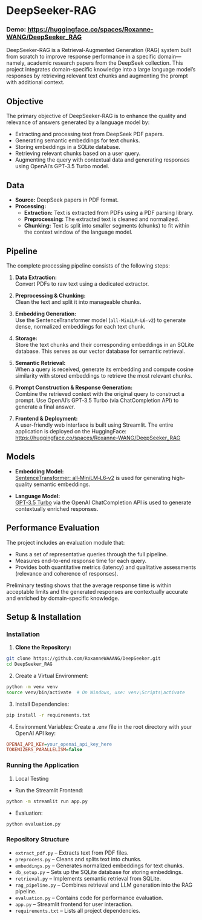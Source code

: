 # DeepSeeker-RAG

### Demo: https://huggingface.co/spaces/Roxanne-WANG/DeepSeeker_RAG

DeepSeeker-RAG is a Retrieval-Augmented Generation (RAG) system built from scratch to improve response performance in a specific domain—namely, academic research papers from the DeepSeek collection. This project integrates domain-specific knowledge into a large language model’s responses by retrieving relevant text chunks and augmenting the prompt with additional context.

## Objective

The primary objective of DeepSeeker-RAG is to enhance the quality and relevance of answers generated by a language model by:
- Extracting and processing text from DeepSeek PDF papers.
- Generating semantic embeddings for text chunks.
- Storing embeddings in a SQLite database.
- Retrieving relevant chunks based on a user query.
- Augmenting the query with contextual data and generating responses using OpenAI’s GPT‑3.5 Turbo model.

## Data

- **Source:** DeepSeek papers in PDF format.
- **Processing:**  
  - **Extraction:** Text is extracted from PDFs using a PDF parsing library.
  - **Preprocessing:** The extracted text is cleaned and normalized.
  - **Chunking:** Text is split into smaller segments (chunks) to fit within the context window of the language model.

## Pipeline

The complete processing pipeline consists of the following steps:

1. **Data Extraction:**  
   Convert PDFs to raw text using a dedicated extractor.

2. **Preprocessing & Chunking:**  
   Clean the text and split it into manageable chunks.

3. **Embedding Generation:**  
   Use the SentenceTransformer model (`all-MiniLM-L6-v2`) to generate dense, normalized embeddings for each text chunk.

4. **Storage:**  
   Store the text chunks and their corresponding embeddings in an SQLite database. This serves as our vector database for semantic retrieval.

5. **Semantic Retrieval:**  
   When a query is received, generate its embedding and compute cosine similarity with stored embeddings to retrieve the most relevant chunks.

6. **Prompt Construction & Response Generation:**  
   Combine the retrieved context with the original query to construct a prompt. Use OpenAI’s GPT‑3.5 Turbo (via ChatCompletion API) to generate a final answer.

7. **Frontend & Deployment:**  
   A user-friendly web interface is built using Streamlit. The entire application is deployed on the HuggingFace: https://huggingface.co/spaces/Roxanne-WANG/DeepSeeker_RAG

## Models

- **Embedding Model:**  
  [SentenceTransformer: all‑MiniLM‑L6‑v2](https://www.sbert.net/) is used for generating high-quality semantic embeddings.

- **Language Model:**  
  [GPT‑3.5 Turbo](https://openai.com/api/) via the OpenAI ChatCompletion API is used to generate contextually enriched responses.

## Performance Evaluation

The project includes an evaluation module that:
- Runs a set of representative queries through the full pipeline.
- Measures end-to-end response time for each query.
- Provides both quantitative metrics (latency) and qualitative assessments (relevance and coherence of responses).

Preliminary testing shows that the average response time is within acceptable limits and the generated responses are contextually accurate and enriched by domain-specific knowledge.

## Setup & Installation

### Installation

1. **Clone the Repository:**

```bash
git clone https://github.com/RoxanneWAAANG/DeepSeeker.git
cd DeepSeeker_RAG
```

2. Create a Virtual Environment:

```bash
python -m venv venv
source venv/bin/activate  # On Windows, use: venv\Scripts\activate
```

3. Install Dependencies:

```bash
pip install -r requirements.txt
```

4. Environment Variables: Create a .env file in the root directory with your OpenAI API key:

```ini
OPENAI_API_KEY=your_openai_api_key_here
TOKENIZERS_PARALLELISM=false
```

### Running the Application
1. Local Testing
- Run the Streamlit Frontend:

```bash
python -m streamlit run app.py
```

- Evaluation:

```bash
python evaluation.py
```

### Repository Structure
- `extract_pdf.py` – Extracts text from PDF files.
- `preprocess.py` – Cleans and splits text into chunks.
- `embeddings.py` – Generates normalized embeddings for text chunks.
- `db_setup.py` – Sets up the SQLite database for storing embeddings.
- `retrieval.py` – Implements semantic retrieval from SQLite.
- `rag_pipeline.py` – Combines retrieval and LLM generation into the RAG pipeline.
- `evaluation.py` – Contains code for performance evaluation.
- `app.py` – Streamlit frontend for user interaction.
- `requirements.txt` – Lists all project dependencies.